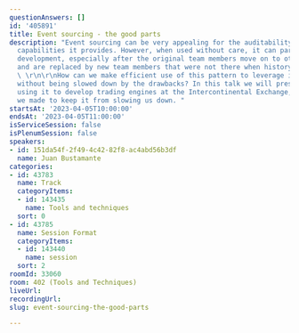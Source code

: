 ```yaml
---
questionAnswers: []
id: '405891'
title: Event sourcing - the good parts
description: "Event sourcing can be very appealing for the auditability and replay
  capabilities it provides. However, when used without care, it can paralyze application
  development, especially after the original team members move on to other things
  and are replaced by new team members that were not there when history was written.
  \ \r\n\r\nHow can we make efficient use of this pattern to leverage its benefits
  without being slowed down by the drawbacks? In this talk we will present our experience
  using it to develop trading engines at the Intercontinental Exchange, and the tradeoffs
  we made to keep it from slowing us down. "
startsAt: '2023-04-05T10:00:00'
endsAt: '2023-04-05T11:00:00'
isServiceSession: false
isPlenumSession: false
speakers:
- id: 151da54f-2f49-4c42-82f8-ac4abd56b3df
  name: Juan Bustamante
categories:
- id: 43783
  name: Track
  categoryItems:
  - id: 143435
    name: Tools and techniques
  sort: 0
- id: 43785
  name: Session Format
  categoryItems:
  - id: 143440
    name: session
  sort: 2
roomId: 33060
room: 402 (Tools and Techniques)
liveUrl: 
recordingUrl: 
slug: event-sourcing-the-good-parts

---
```

